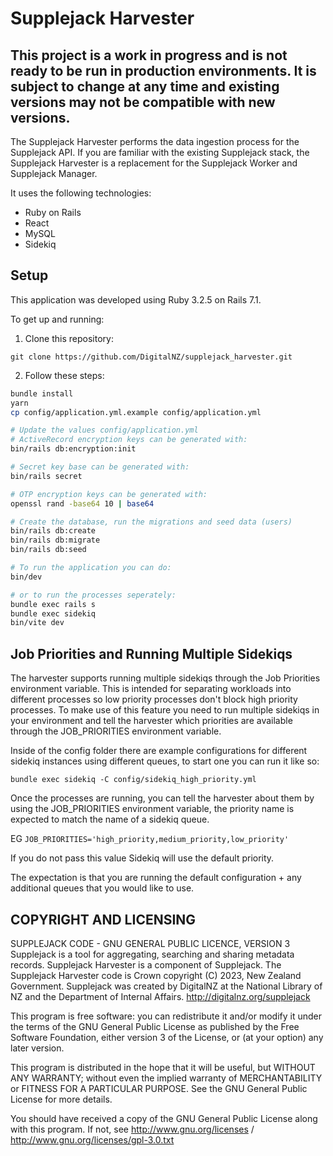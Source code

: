 # Supplejack Harvester

## This project is a work in progress and is not ready to be run in production environments. It is subject to change at any time and existing versions may not be compatible with new versions.

The Supplejack Harvester performs the data ingestion process for the Supplejack API. If you are familiar with the existing Supplejack stack, the Supplejack Harvester is a replacement for the Supplejack Worker and Supplejack Manager.

It uses the following technologies:

- Ruby on Rails
- React
- MySQL
- Sidekiq

## Setup

This application was developed using Ruby 3.2.5 on Rails 7.1.

To get up and running:

1. Clone this repository:

`git clone https://github.com/DigitalNZ/supplejack_harvester.git`

2. Follow these steps:

```bash
bundle install
yarn
cp config/application.yml.example config/application.yml

# Update the values config/application.yml
# ActiveRecord encryption keys can be generated with:
bin/rails db:encryption:init

# Secret key base can be generated with:
bin/rails secret

# OTP encryption keys can be generated with:
openssl rand -base64 10 | base64

# Create the database, run the migrations and seed data (users)
bin/rails db:create
bin/rails db:migrate
bin/rails db:seed

# To run the application you can do:
bin/dev

# or to run the processes seperately:
bundle exec rails s
bundle exec sidekiq
bin/vite dev
```

## Job Priorities and Running Multiple Sidekiqs

The harvester supports running multiple sidekiqs through the Job Priorities environment variable. This is intended for separating workloads into different processes so low priority processes don't block high priority processes. To make use of this feature you need to run multiple sidekiqs in your environment and tell the harvester which priorities are available through the JOB_PRIORITIES environment variable. 

Inside of the config folder there are example configurations for different sidekiq instances using different queues, to start one you can run it like so:

`bundle exec sidekiq -C config/sidekiq_high_priority.yml`

Once the processes are running, you can tell the harvester about them by using the JOB_PRIORITIES environment variable, the priority name is expected to match the name of a sidekiq queue.

EG `JOB_PRIORITIES='high_priority,medium_priority,low_priority'`

If you do not pass this value Sidekiq will use the default priority. 

The expectation is that you are running the default configuration + any additional queues that you would like to use.

## COPYRIGHT AND LICENSING

SUPPLEJACK CODE - GNU GENERAL PUBLIC LICENCE, VERSION 3
Supplejack is a tool for aggregating, searching and sharing metadata records. Supplejack Harvester is a component of Supplejack. The Supplejack Harvester code is Crown copyright (C) 2023, New Zealand Government. Supplejack was created by DigitalNZ at the National Library of NZ and the Department of Internal Affairs. http://digitalnz.org/supplejack

This program is free software: you can redistribute it and/or modify it under the terms of the GNU General Public License as published by the Free Software Foundation, either version 3 of the License, or (at your option) any later version.

This program is distributed in the hope that it will be useful, but WITHOUT ANY WARRANTY; without even the implied warranty of MERCHANTABILITY or FITNESS FOR A PARTICULAR PURPOSE. See the GNU General Public License for more details.

You should have received a copy of the GNU General Public License along with this program. If not, see http://www.gnu.org/licenses / http://www.gnu.org/licenses/gpl-3.0.txt
